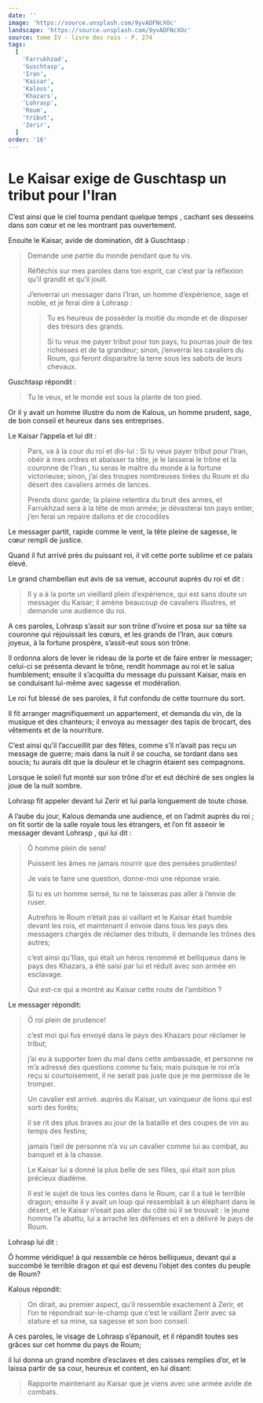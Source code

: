 ```yaml
---
date: ''
image: 'https://source.unsplash.com/9yvADFNcXOc'
landscape: 'https://source.unsplash.com/9yvADFNcXOc'
source: tome IV - livre des rois - P. 274
tags:
  [
    'Farrukhzad',
    'Guschtasp',
    'Iran',
    'Kaisar',
    'Kalous',
    'Khazars',
    'Lohrasp',
    'Roum',
    'tribut',
    'Zerir',
  ]
order: '16'
---
```


# Le Kaisar exige de Guschtasp un tribut pour l'Iran

C’est ainsi que le ciel tourna pendant quelque temps , cachant ses desseins dans son cœur et ne les montrant pas ouvertement.

Ensuite le Kaisar, avide de domination, dit à Guschtasp :

> Demande une partie du monde pendant que tu vis.
>
> Réfléchis sur mes paroles dans ton esprit, car c’est par la réflexion qu’il grandit et qu’il jouit.
>
> J’enverrai un messager dans l’Iran, un homme d’expérience, sage et noble, et je ferai dire à Lohrasp :
>
> > Tu es heureux de posséder la moitié du monde et de disposer des trésors des grands.
> >
> > Si tu veux me payer tribut pour ton pays, tu pourras jouir de tes richesses et de ta grandeur; sinon, j’enverrai les cavaliers du Roum, qui feront disparaitre la terre sous les sabots de leurs chevaux.

Guschtasp répondit :

> Tu le veux, et le monde est sous la plante de ton pied.

Or il y avait un homme illustre du nom de Kalous, un homme prudent, sage, de bon conseil et heureux dans ses entreprises.

Le Kaisar l’appela et lui dit :

> Pars, va à la cour du roi et dis-lui : Si tu veux payer tribut pour l’Iran, obéir à mes ordres et abaisser ta tête, je le laisserai le trône et la couronne de l’Iran , tu seras le maître du monde à la fortune victorieuse; sinon, j’ai des troupes nombreuses tirées du Roum et du désert des cavaliers armés de lances.
>
> Prends donc garde; la plaine retentira du bruit des armes, et Farrukhzad sera à la tête de mon armée; je dévasterai ton pays entier, j’en ferai un repaire dallons et de crocodiles

Le messager partit, rapide comme le vent, la tête pleine de sagesse, le cœur rempli de justice.

Quand il fut arrivé près du puissant roi, il vit cette porte sublime et ce palais élevé.

Le grand chambellan eut avis de sa venue, accourut auprès du roi et dit :

> Il y a à la porte un vieillard plein d’expérience, qui est sans doute un messager du Kaisar; il amène beaucoup de cavaliers illustres, et demande une audience du roi.

A ces paroles, Lohrasp s’assit sur son trône d’ivoire et posa sur sa tête sa couronne qui réjouissait les cœurs, et les grands de l’Iran, aux cœurs joyeux, à la fortune prospère, s’assit-eut sous son trône.

Il ordonna alors de lever le rideau de la porte et de faire entrer le messager; celui-ci se présenta devant le trône, rendit hommage au roi et le salua humblement; ensuite il s’acquitta du message du puissant Kaisar, mais en se conduisant lui-même avec sagesse et modération.

Le roi fut blessé de ses paroles, il fut confondu de cette tournure du sort.

Il fit arranger magnifiquement un appartement, et demanda du vin, de la musique et des chanteurs; il envoya au messager des tapis de brocart, des vêtements et de la nourriture.

C’est ainsi qu’il l’accueillit par des fêtes, comme s’il n’avait pas reçu un message de guerre; mais dans la nuit il se coucha, se tordant dans ses soucis; tu aurais dit que la douleur et le chagrin étaient ses compagnons.

Lorsque le soleil fut monté sur son trône d’or et eut déchiré de ses ongles la joue de la nuit sombre.

Lohrasp fit appeler devant lui Zerir et lui parla longuement de toute chose.

A l’aube du jour, Kalous demanda une audience, et on l’admit auprès du roi ; on fit sortir de la salle royale tous les étrangers, et l’on fit asseoir le messager devant Lohrasp , qui lui dit :

> Ô homme plein de sens!
>
> Puissent les âmes ne jamais nourrir que des pensées prudentes!
>
> Je vais te faire une question, donne-moi une réponse vraie.
>
> Si tu es un homme sensé, tu ne te laisseras pas aller à l’envie de ruser.
>
> Autrefois le Roum n’était pas si vaillant et le Kaisar était humble devant les rois, et maintenant il envoie dans tous les pays des messagers chargés de réclamer des tributs, il demande les trônes des autres;
>
> c’est ainsi qu’Ilias, qui était un héros renommé et belliqueux dans le pays des Khazars, a été saisi par lui et réduit avec son armée en esclavage.
>
> Qui est-ce qui a montré au Kaisar cette route de l’ambition ?

Le messager répondit:

> Ô roi plein de prudence!
>
> c’est moi qui fus envoyé dans le pays des Khazars pour réclamer le tribut;
>
> j’ai eu à supporter bien du mal dans cette ambassade, et personne ne m’a adressé des questions comme tu fais; mais puisque le roi m’a reçu si courtoisement, il ne serait pas juste que je me permisse de le tromper.
>
> Un cavalier est arrivé. auprès du Kaisar, un vainqueur de lions qui est sorti des forêts;
>
> il se rit des plus braves au jour de la bataille et des coupes de vin au temps des festins;
>
> jamais l’œil de personne n’a vu un cavalier comme lui au combat, au banquet et à la chasse.
>
> Le Kaisar lui a donné la plus belle de ses filles, qui était son plus précieux diadème.
>
> Il est le sujet de tous les contes dans le Roum, car il a tué le terrible dragon; ensuite il y avait un loup qui ressemblait à un éléphant dans le désert, et le Kaisar n’osait pas aller du côté où il se trouvait : le jeune homme l’a abattu, lui a arraché les défenses et en a délivré le pays de Roum.

Lohrasp lui dit :

Ô homme véridique! à qui ressemble ce héros belliqueux, devant qui a succombé le terrible dragon et qui est devenu l’objet des contes du peuple de Roum?

Kalous répondit:

> On dirait, au premier aspect, qu’il ressemble exactement à Zerir, et l’on te répondrait sur-le-champ que c’est le vaillant Zerir avec sa stature et sa mine, sa sagesse et son bon conseil.

A ces paroles, le visage de Lohrasp s’épanouit, et il répandit toutes ses grâces sur cet homme du pays de Roum;

il lui donna un grand nombre d’esclaves et des caisses remplies d’or, et le laissa partir de sa cour, heureux et content, en lui disant:

> Rapporte maintenant au Kaisar que je viens avec une armée avide de combats.

